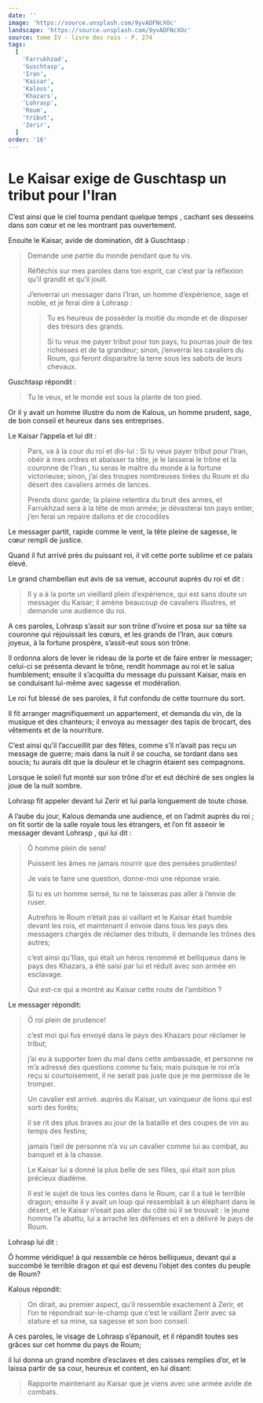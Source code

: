 ```yaml
---
date: ''
image: 'https://source.unsplash.com/9yvADFNcXOc'
landscape: 'https://source.unsplash.com/9yvADFNcXOc'
source: tome IV - livre des rois - P. 274
tags:
  [
    'Farrukhzad',
    'Guschtasp',
    'Iran',
    'Kaisar',
    'Kalous',
    'Khazars',
    'Lohrasp',
    'Roum',
    'tribut',
    'Zerir',
  ]
order: '16'
---
```


# Le Kaisar exige de Guschtasp un tribut pour l'Iran

C’est ainsi que le ciel tourna pendant quelque temps , cachant ses desseins dans son cœur et ne les montrant pas ouvertement.

Ensuite le Kaisar, avide de domination, dit à Guschtasp :

> Demande une partie du monde pendant que tu vis.
>
> Réfléchis sur mes paroles dans ton esprit, car c’est par la réflexion qu’il grandit et qu’il jouit.
>
> J’enverrai un messager dans l’Iran, un homme d’expérience, sage et noble, et je ferai dire à Lohrasp :
>
> > Tu es heureux de posséder la moitié du monde et de disposer des trésors des grands.
> >
> > Si tu veux me payer tribut pour ton pays, tu pourras jouir de tes richesses et de ta grandeur; sinon, j’enverrai les cavaliers du Roum, qui feront disparaitre la terre sous les sabots de leurs chevaux.

Guschtasp répondit :

> Tu le veux, et le monde est sous la plante de ton pied.

Or il y avait un homme illustre du nom de Kalous, un homme prudent, sage, de bon conseil et heureux dans ses entreprises.

Le Kaisar l’appela et lui dit :

> Pars, va à la cour du roi et dis-lui : Si tu veux payer tribut pour l’Iran, obéir à mes ordres et abaisser ta tête, je le laisserai le trône et la couronne de l’Iran , tu seras le maître du monde à la fortune victorieuse; sinon, j’ai des troupes nombreuses tirées du Roum et du désert des cavaliers armés de lances.
>
> Prends donc garde; la plaine retentira du bruit des armes, et Farrukhzad sera à la tête de mon armée; je dévasterai ton pays entier, j’en ferai un repaire dallons et de crocodiles

Le messager partit, rapide comme le vent, la tête pleine de sagesse, le cœur rempli de justice.

Quand il fut arrivé près du puissant roi, il vit cette porte sublime et ce palais élevé.

Le grand chambellan eut avis de sa venue, accourut auprès du roi et dit :

> Il y a à la porte un vieillard plein d’expérience, qui est sans doute un messager du Kaisar; il amène beaucoup de cavaliers illustres, et demande une audience du roi.

A ces paroles, Lohrasp s’assit sur son trône d’ivoire et posa sur sa tête sa couronne qui réjouissait les cœurs, et les grands de l’Iran, aux cœurs joyeux, à la fortune prospère, s’assit-eut sous son trône.

Il ordonna alors de lever le rideau de la porte et de faire entrer le messager; celui-ci se présenta devant le trône, rendit hommage au roi et le salua humblement; ensuite il s’acquitta du message du puissant Kaisar, mais en se conduisant lui-même avec sagesse et modération.

Le roi fut blessé de ses paroles, il fut confondu de cette tournure du sort.

Il fit arranger magnifiquement un appartement, et demanda du vin, de la musique et des chanteurs; il envoya au messager des tapis de brocart, des vêtements et de la nourriture.

C’est ainsi qu’il l’accueillit par des fêtes, comme s’il n’avait pas reçu un message de guerre; mais dans la nuit il se coucha, se tordant dans ses soucis; tu aurais dit que la douleur et le chagrin étaient ses compagnons.

Lorsque le soleil fut monté sur son trône d’or et eut déchiré de ses ongles la joue de la nuit sombre.

Lohrasp fit appeler devant lui Zerir et lui parla longuement de toute chose.

A l’aube du jour, Kalous demanda une audience, et on l’admit auprès du roi ; on fit sortir de la salle royale tous les étrangers, et l’on fit asseoir le messager devant Lohrasp , qui lui dit :

> Ô homme plein de sens!
>
> Puissent les âmes ne jamais nourrir que des pensées prudentes!
>
> Je vais te faire une question, donne-moi une réponse vraie.
>
> Si tu es un homme sensé, tu ne te laisseras pas aller à l’envie de ruser.
>
> Autrefois le Roum n’était pas si vaillant et le Kaisar était humble devant les rois, et maintenant il envoie dans tous les pays des messagers chargés de réclamer des tributs, il demande les trônes des autres;
>
> c’est ainsi qu’Ilias, qui était un héros renommé et belliqueux dans le pays des Khazars, a été saisi par lui et réduit avec son armée en esclavage.
>
> Qui est-ce qui a montré au Kaisar cette route de l’ambition ?

Le messager répondit:

> Ô roi plein de prudence!
>
> c’est moi qui fus envoyé dans le pays des Khazars pour réclamer le tribut;
>
> j’ai eu à supporter bien du mal dans cette ambassade, et personne ne m’a adressé des questions comme tu fais; mais puisque le roi m’a reçu si courtoisement, il ne serait pas juste que je me permisse de le tromper.
>
> Un cavalier est arrivé. auprès du Kaisar, un vainqueur de lions qui est sorti des forêts;
>
> il se rit des plus braves au jour de la bataille et des coupes de vin au temps des festins;
>
> jamais l’œil de personne n’a vu un cavalier comme lui au combat, au banquet et à la chasse.
>
> Le Kaisar lui a donné la plus belle de ses filles, qui était son plus précieux diadème.
>
> Il est le sujet de tous les contes dans le Roum, car il a tué le terrible dragon; ensuite il y avait un loup qui ressemblait à un éléphant dans le désert, et le Kaisar n’osait pas aller du côté où il se trouvait : le jeune homme l’a abattu, lui a arraché les défenses et en a délivré le pays de Roum.

Lohrasp lui dit :

Ô homme véridique! à qui ressemble ce héros belliqueux, devant qui a succombé le terrible dragon et qui est devenu l’objet des contes du peuple de Roum?

Kalous répondit:

> On dirait, au premier aspect, qu’il ressemble exactement à Zerir, et l’on te répondrait sur-le-champ que c’est le vaillant Zerir avec sa stature et sa mine, sa sagesse et son bon conseil.

A ces paroles, le visage de Lohrasp s’épanouit, et il répandit toutes ses grâces sur cet homme du pays de Roum;

il lui donna un grand nombre d’esclaves et des caisses remplies d’or, et le laissa partir de sa cour, heureux et content, en lui disant:

> Rapporte maintenant au Kaisar que je viens avec une armée avide de combats.

